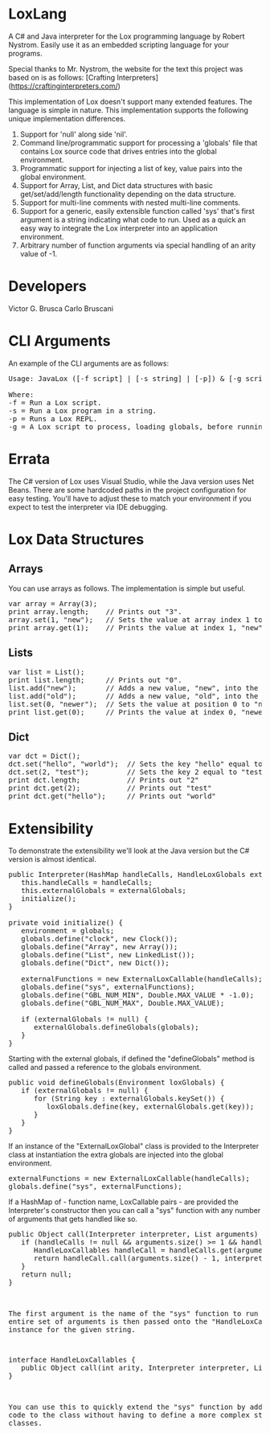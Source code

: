 # LoxLang
A C# and Java interpreter for the Lox programming language by Robert Nystrom. Easily use it as an embedded scripting language for your programs.

Special thanks to Mr. Nystrom, the website for the text this project was based on is as follows:
[Crafting Interpreters] (https://craftinginterpreters.com/)

This implementation of Lox doesn't support many extended features. The language is simple in nature. This implementation supports the following unique implementation differences.

1. Support for 'null' along side 'nil'.
2. Command line/programmatic support for processing a 'globals' file that contains Lox source code that drives entries into the global environment.
3. Programmatic support for injecting a list of key, value pairs into the global environment.
4. Support for Array, List, and Dict data structures with basic get/set/add/length functionality depending on the data structure.
5. Support for multi-line comments with nested multi-line comments.
6. Support for a generic, easily extensible function called 'sys' that's first argument is a string indicating what code to run. Used as a quick an easy way to integrate the Lox interpreter into an application environment.
7. Arbitrary number of function arguments via special handling of an arity value of -1.

# Developers
Victor G. Brusca
Carlo Bruscani

# CLI Arguments
An example of the CLI arguments are as follows:

<pre>
Usage: JavaLox ([-f script] | [-s string] | [-p]) & [-g script]

Where:
-f = Run a Lox script.
-s = Run a Lox program in a string.
-p = Runs a Lox REPL.
-g = A Lox script to process, loading globals, before running the intended script.
</pre>

# Errata
The C# version of Lox uses Visual Studio, while the Java version uses Net Beans. There are some hardcoded paths in the project configuration for easy testing. You'll have to adjust these to match your environment if you expect to test the interpreter via IDE debugging.

# Lox Data Structures
## Arrays
You can use arrays as follows. The implementation is simple but useful.

<pre>
var array = Array(3);
print array.length;    // Prints out "3".
array.set(1, "new");   // Sets the value at array index 1 to "new"
print array.get(1);    // Prints the value at index 1, "new".
</pre>

## Lists
<pre>
var list = List();
print list.length;     // Prints out "0".
list.add("new");       // Adds a new value, "new", into the list.
list.add("old");       // Adds a new value, "old", into the list.
list.set(0, "newer");  // Sets the value at position 0 to "newer"
print list.get(0);     // Prints the value at index 0, "newer".
</pre>

## Dict
<pre>
var dct = Dict();
dct.set("hello", "world");  // Sets the key "hello" equal to "world"
dct.set(2, "test");         // Sets the key 2 equal to "test"
print dct.length;           // Prints out "2"
print dct.get(2);           // Prints out "test"
print dct.get("hello");     // Prints out "world"
</pre>

# Extensibility
To demonstrate the extensibility we'll look at the Java version but the C# version is almost identical.

<pre>
public Interpreter(HashMap<Object, HandleLoxCallables> handleCalls, HandleLoxGlobals externalGlobals) {
   this.handleCalls = handleCalls;
   this.externalGlobals = externalGlobals;
   initialize();
}

private void initialize() {
   environment = globals;
   globals.define("clock", new Clock());
   globals.define("Array", new Array());
   globals.define("List", new LinkedList());
   globals.define("Dict", new Dict());      

   externalFunctions = new ExternalLoxCallable(handleCalls);
   globals.define("sys", externalFunctions);
   globals.define("GBL_NUM_MIN", Double.MAX_VALUE * -1.0);       //-1.7976931348623157E+308
   globals.define("GBL_NUM_MAX", Double.MAX_VALUE);              // 1.7976931348623157E+308

   if (externalGlobals != null) {
      externalGlobals.defineGlobals(globals);
   }
}
</pre>

Starting with the external globals, if defined the "defineGlobals" method is called and passed a reference to the globals environment.

<pre>
public void defineGlobals(Environment loxGlobals) {
   if (externalGlobals != null) {
      for (String key : externalGlobals.keySet()) {
         loxGlobals.define(key, externalGlobals.get(key));
      }
   }
}
</pre>

If an instance of the "ExternalLoxGlobal" class is provided to the Interpreter class at instantiation the extra globals are injected into the global environment.

<pre>
externalFunctions = new ExternalLoxCallable(handleCalls);
globals.define("sys", externalFunctions);  
</pre>

If a HashMap of - function name, LoxCallable pairs - are provided the Interpreter's constructor then you can call a "sys" function with any number of arguments that gets handled like so.

<pre>
public Object call(Interpreter interpreter, List<Object> arguments) {
   if (handleCalls != null && arguments.size() >= 1 && handleCalls.containsKey(arguments.get(0))) {
      HandleLoxCallables handleCall = handleCalls.get(arguments.get(0));
      return handleCall.call(arguments.size() - 1, interpreter, arguments);
   }
   return null;  
}
</pre>

The first argument is the name of the "sys" function to run the entire set of arguments is then passed onto the "HandleLoxCallables" instance for the given string.

<pre>
interface HandleLoxCallables {
   public Object call(int arity, Interpreter interpreter, List<Object> arguments);
}
</pre>

You can use this to quickly extend the "sys" function by adding new code to the class without having to define a more complex structure of classes.
